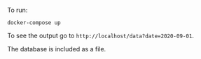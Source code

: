 To run:

`docker-compose up`

To see the output go to `http://localhost/data?date=2020-09-01`.

The database is included as a file.